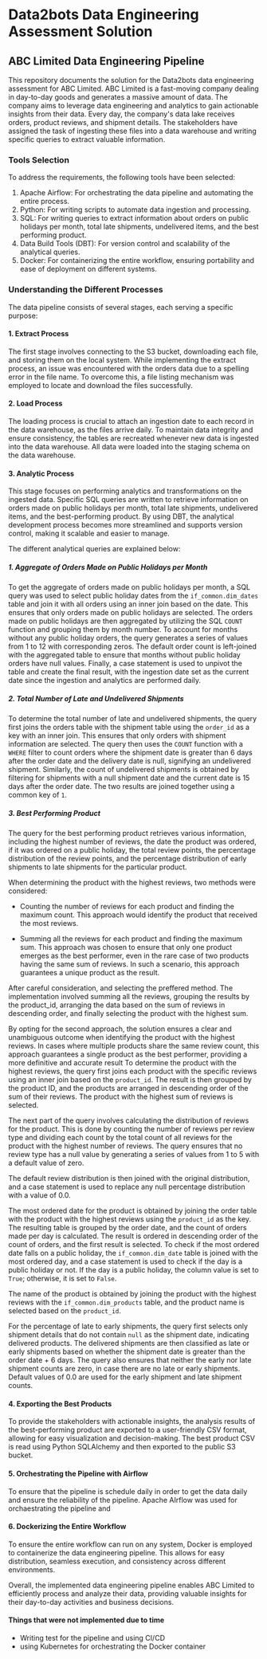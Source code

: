 # Data2bots Data Engineering Assessment Solution

## ABC Limited Data Engineering Pipeline

This repository documents the solution for the Data2bots data engineering assessment for ABC Limited. ABC Limited is a fast-moving company dealing in day-to-day goods and generates a massive amount of data. The company aims to leverage data engineering and analytics to gain actionable insights from their data. Every day, the company's data lake receives orders, product reviews, and shipment details. The stakeholders have assigned the task of ingesting these files into a data warehouse and writing specific queries to extract valuable information.

### Tools Selection

To address the requirements, the following tools have been selected:

1. Apache Airflow: For orchestrating the data pipeline and automating the entire process.
2. Python: For writing scripts to automate data ingestion and processing.
3. SQL: For writing queries to extract information about orders on public holidays per month, total late shipments, undelivered items, and the best performing product.
4. Data Build Tools (DBT): For version control and scalability of the analytical queries.
5. Docker: For containerizing the entire workflow, ensuring portability and ease of deployment on different systems.

### Understanding the Different Processes

The data pipeline consists of several stages, each serving a specific purpose:

#### 1. Extract Process

The first stage involves connecting to the S3 bucket, downloading each file, and storing them on the local system. While implementing the extract process, an issue was encountered with the orders data due to a spelling error in the file name. To overcome this, a file listing mechanism was employed to locate and download the files successfully.

#### 2. Load Process

The loading process is crucial to attach an ingestion date to each record in the data warehouse, as the files arrive daily. To maintain data integrity and ensure consistency, the tables are recreated whenever new data is ingested into the data warehouse. All data were loaded into the staging schema on the data warehouse.

#### 3. Analytic Process

This stage focuses on performing analytics and transformations on the ingested data. Specific SQL queries are written to retrieve information on orders made on public holidays per month, total late shipments, undelivered items, and the best-performing product. By using DBT, the analytical development process becomes more streamlined and supports version control, making it scalable and easier to manage.

The different analytical queries are explained below:

##### 1. Aggregate of Orders Made on Public Holidays per Month

To get the aggregate of orders made on public holidays per month, a SQL query was used to select public holiday dates from the `if_common.dim_dates` table and join it with all orders using an inner join based on the date. This ensures that only orders made on public holidays are selected. The orders made on public holidays are then aggregated by utilizing the SQL `COUNT` function and grouping them by month number. To account for months without any public holiday orders, the query generates a series of values from 1 to 12 with corresponding zeros. The default order count is left-joined with the aggregated table to ensure that months without public holiday orders have null values. Finally, a case statement is used to unpivot the table and create the final result, with the ingestion date set as the current date since the ingestion and analytics are performed daily.

##### 2. Total Number of Late and Undelivered Shipments

To determine the total number of late and undelivered shipments, the query first joins the orders table with the shipment table using the `order_id` as a key with an inner join. This ensures that only orders with shipment information are selected. The query then uses the `COUNT` function with a `WHERE` filter to count orders where the shipment date is greater than 6 days after the order date and the delivery date is null, signifying an undelivered shipment. Similarly, the count of undelivered shipments is obtained by filtering for shipments with a null shipment date and the current date is 15 days after the order date. The two results are joined together using a common key of `1`.

##### 3. Best Performing Product

The query for the best performing product retrieves various information, including the highest number of reviews, the date the product was ordered, if it was ordered on a public holiday, the total review points, the percentage distribution of the review points, and the percentage distribution of early shipments to late shipments for the particular product.

When determining the product with the highest reviews, two methods were considered:

- Counting the number of reviews for each product and finding the maximum count. This approach would identify the product that received the most reviews.

- Summing all the reviews for each product and finding the maximum sum. This approach was chosen to ensure that only one product emerges as the best performer, even in the rare case of two products having the same sum of reviews. In such a scenario, this approach guarantees a unique product as the result.

After careful consideration, and selecting the preffered method. The implementation involved summing all the reviews, grouping the results by the product_id, arranging the data based on the sum of reviews in descending order, and finally selecting the product with the highest sum.

By opting for the second approach, the solution ensures a clear and unambiguous outcome when identifying the product with the highest reviews. In cases where multiple products share the same review count, this approach guarantees a single product as the best performer, providing a more definitive and accurate result
To determine the product with the highest reviews, the query first joins each product with the specific reviews using an inner join based on the `product_id`. The result is then grouped by the product ID, and the products are arranged in descending order of the sum of their reviews. The product with the highest sum of reviews is selected.

The next part of the query involves calculating the distribution of reviews for the product. This is done by counting the number of reviews per review type and dividing each count by the total count of all reviews for the product with the highest number of reviews. The query ensures that no review type has a null value by generating a series of values from 1 to 5 with a default value of zero.

The default review distribution is then joined with the original distribution, and a case statement is used to replace any null percentage distribution with a value of 0.0.

The most ordered date for the product is obtained by joining the order table with the product with the highest reviews using the `product_id` as the key. The resulting table is grouped by the order date, and the count of orders made per day is calculated. The result is ordered in descending order of the count of orders, and the first result is selected. To check if the most ordered date falls on a public holiday, the `if_common.dim_date` table is joined with the most ordered day, and a case statement is used to check if the day is a public holiday or not. If the day is a public holiday, the column value is set to `True`; otherwise, it is set to `False`.

The name of the product is obtained by joining the product with the highest reviews with the `if_common.dim_products` table, and the product name is selected based on the `product_id`.

For the percentage of late to early shipments, the query first selects only shipment details that do not contain `null` as the shipment date, indicating delivered products. The delivered shipments are then classified as late or early shipments based on whether the shipment date is greater than the order date + 6 days. The query also ensures that neither the early nor late shipment counts are zero, in case there are no late or early shipments. Default values of 0.0 are used for the early shipment and late shipment counts.

#### 4. Exporting the Best Products

To provide the stakeholders with actionable insights, the analysis results of the best-performing product are exported to a user-friendly CSV format, allowing for easy visualization and decision-making. The best product CSV is read using Python SQLAlchemy and then exported to the public S3 bucket.


#### 5. Orchestrating the Pipeline with Airflow 
To ensure that the pipeline is schedule daily in order to get the data daily and ensure the reliability of the pipeline. Apache AIrflow was used for orchaestrating the pipeline and 

#### 6. Dockerizing the Entire Workflow

To ensure the entire workflow can run on any system, Docker is employed to containerize the data engineering pipeline. This allows for easy distribution, seamless execution, and consistency across different environments.

Overall, the implemented data engineering pipeline enables ABC Limited to efficiently process and analyze their data, providing valuable insights for their day-to-day activities and business decisions.


#### Things that were not implemented due to time
- Writing test for the pipeline and using CI/CD
- using Kubernetes for orchestrating the Docker container 

